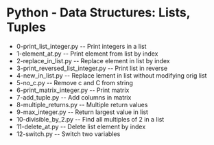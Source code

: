 # Python - Data Structures: Lists, Tuples
- 0-print_list_integer.py -- Print integers in a list
- 1-element_at.py -- Print element from list by index
- 2-replace_in_list.py -- Replace element in list by index
- 3-print_reversed_list_integer.py -- Print list in reverse
- 4-new_in_list.py -- Replace lement in list without modifying orig list
- 5-no_c.py -- Remove c and C from string
- 6-print_matrix_integer.py -- Print matrix
- 7-add_tuple.py -- Add columns in matrix
- 8-multiple_returns.py -- Multiple return values
- 9-max_integer.py -- Return largest value in list
- 10-divisible_by_2.py --  Find all multiples of 2 in a list
- 11-delete_at.py -- Delete list element by index
- 12-switch.py -- Switch two variables
